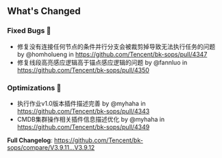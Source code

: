 ## What's Changed

### Fixed Bugs 👾
* 修复没有连接任何节点的条件并行分支会被裁剪掉导致无法执行任务的问题 by @homholueng in https://github.com/Tencent/bk-sops/pull/4347
* 修复线段高亮感应逻辑高于锚点感应逻辑的问题 by @fannluo in https://github.com/Tencent/bk-sops/pull/4350

### Optimizations 🦾
* 执行作业v1.0版本插件描述完善 by @myhaha in https://github.com/Tencent/bk-sops/pull/4343
* CMDB集群操作相关插件信息描述优化 by @myhaha in https://github.com/Tencent/bk-sops/pull/4349


**Full Changelog**: https://github.com/Tencent/bk-sops/compare/V3.9.11...V3.9.12